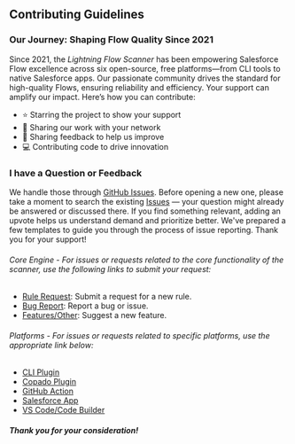 ## Contributing Guidelines

### Our Journey: Shaping Flow Quality Since 2021

Since 2021, the _Lightning Flow Scanner_ has been empowering Salesforce Flow excellence across six open-source, free platforms—from CLI tools to native Salesforce apps. Our passionate community drives the standard for high-quality Flows, ensuring reliability and efficiency. Your support can amplify our impact. Here’s how you can contribute:

- ⭐ Starring the project to show your support
- 📢 Sharing our work with your network
- 💬 Sharing feedback to help us improve
- 💻 Contributing code to drive innovation

### I have a Question or Feedback

We handle those through [GitHub Issues](https://github.com/features/issues). Before opening a new one, please take a moment to search the existing [Issues](/issues) — your question might already be answered or discussed there. If you find something relevant, adding an upvote helps us understand demand and prioritize better. We've prepared a few templates to guide you through the process of issue reporting. Thank you for your support!

###### Core Engine - For issues or requests related to the core functionality of the scanner, use the following links to submit your request:

- [Rule Request](https://github.com/Flow-Scanner/lightning-flow-scanner-core/issues/new?template=rule-request.md): Submit a request for a new rule.
- [Bug Report](https://github.com/Flow-Scanner/lightning-flow-scanner-core/issues/new?template=bug_report.md): Report a bug or issue.
- [Features/Other](https://github.com/Flow-Scanner/lightning-flow-scanner-core/issues/new): Suggest a new feature.

###### Platforms - For issues or requests related to specific platforms, use the appropriate link below:

- [CLI Plugin](https://github.com/Flow-Scanner/lightning-flow-scanner-cli/issues/new)
- [Copado Plugin](https://github.com/Flow-Scanner/lightning-flow-scanner-copado/issues/new)
- [GitHub Action](https://github.com/Flow-Scanner/lightning-flow-scanner-action/issues/new)
- [Salesforce App](https://github.com/Flow-Scanner/lightning-flow-scanner-app/issues/new)
- [VS Code/Code Builder](https://github.com/Flow-Scanner/lightning-flow-scanner-vsx/issues/new)

##### Thank you for your consideration!
